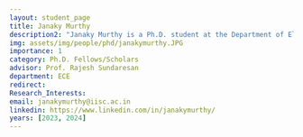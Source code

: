 ```yaml
---
layout: student_page
title: Janaky Murthy
description2: "Janaky Murthy is a Ph.D. student at the Department of Electrical and Communication Engineering, IISc Bangalore, advised by Prof. Rajesh Sundaresan. Her research interests broadly lie in the analysis of stochastic systems, with a current focus on understanding the Nash equilibrium of Mean-field games on sparse networks. Previously, Janaky worked as a Research Engineer at ATI Motors in Bangalore, where she tackled challenges related to route planning for autonomous robots, SLAM, and control systems. Before that, she completed her M.Tech. (by Research) in the CSA Department at IISc Bangalore under the supervision of Prof. Chandan Saha. She earned her undergraduate degree in Computer Engineering from Government Engineering College, Rajkot."
img: assets/img/people/phd/janakymurthy.JPG
importance: 1
category: Ph.D. Fellows/Scholars 
advisor: Prof. Rajesh Sundaresan
department: ECE
redirect: 
Research_Interests:
email: janakymurthy@iisc.ac.in
linkedin: https://www.linkedin.com/in/janakymurthy/
years: [2023, 2024]
---
```


